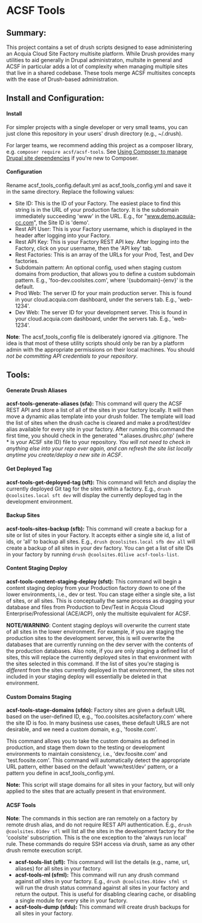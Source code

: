 # ACSF Tools

## Summary: 

This project contains a set of drush scripts designed to ease administering an Acquia Cloud Site Factory multisite 
platform. While Drush provides many utilities to aid generally in Drupal administraton, multsite in general and ACSF in
particular adds a lot of complexity when managing multiple sites that live in a shared codebase. These tools merge
ACSF multisites concepts with the ease of Drush-based administration.

## Install and Configuration:

#### Install

For simpler projects with a single developer or very small teams, you can just clone this repository in your users' drush
directory (e.g., ~/.drush).

For larger teams, we recommend adding this project as a composer library, e.g. `composer require acsf/acsf-tools`. See [Using Composer to manage Drupal site dependencies](https://www.drupal.org/node/2718229) if you're new to Composer.

#### Configuration

Rename acsf_tools_config.default.yml as acsf_tools_config.yml and save it in the same directory. Replace the following 
values:

* Site ID: This is the ID of your Factory. The easiest place to find this string is in the URL of your production factory. It is the subdomain immediately succeeding 'www' in the URL. E.g., for "www.demo.acquia-cc.com", the Site ID is 'demo'. 
* Rest API User: This is your Factory username, which is displayed in the header after logging into your Factory.
* Rest API Key: This is your Factory REST API key. After logging into the Factory, click on your username, then the 
'API key' tab.
* Rest Factories: This is an array of the URLs for your Prod, Test, and Dev factories.
* Subdomain pattern: An optional config, used when staging custom domains from production, that allows you to define
a custom subdomain pattern. E.g., 'foo-dev.coolsites.com', where '{subdomain}-{env}' is the default.
* Prod Web: The server ID for your main production server. This is found in your cloud.acquia.com dashboard, under the servers tab. E.g., 'web-1234'.
* Dev Web: The server ID for your development server. This is found in your cloud.acquia.com dashboard, under the servers tab. E.g., 'web-1234'.

**Note**: The acsf_tools_config file is deliberately ignored via .gitignore. The idea is that most of these utility
scripts should only be ran by a platform admin with the appropriate permissions on their local machines. You should
_not be committing API credentials to your repository_.

## Tools:

#### Generate Drush Aliases

__acsf-tools-generate-aliases (sfa):__ This command will query the ACSF REST API and store a list of all of the sites in
your factory locally. It will then move a dynamic alias template into your drush folder. The template will load the list
of sites when the drush cache is cleared and make a prod/test/dev alias available for every site in your factory. After running this command the first time, you should check in the generated '*.aliases.drushrc.php' (where * is your ACSF site ID) file to your repository. _You will not need to check in anything else into your repo ever again, and can refresh the site list locally anytime you create/deploy a new site in ACSF_.

#### Get Deployed Tag

__acsf-tools-get-deployed-tag (sft):__ This command will fetch and display the currently deployed Git tag for the sites
within a factory. E.g., `drush @coolsites.local sft dev` will display the currently deployed tag in the development
environment.

#### Backup Sites

__acsf-tools-sites-backup (sfb):__ This command will create a backup for a site or list of sites in your Factory. It
accepts either a single site id, a list of ids, or 'all' to backup all sites. E.g., `drush @coolsites.local sfb dev all`
will create a backup of all sites in your dev factory. You can get a list of site IDs in your factory by running 
`drush @coolsites.01live acsf-tools-list`.

#### Content Staging Deploy

__acsf-tools-content-staging-deploy (sfst):__ This command will begin a content staging deploy from your Production
factory down to one of the lower environments, i.e., dev or test. You can stage either a single site, a list of sites,
or all sites. This is conceptually the same process as dragging your database and files from Production to Dev/Test in 
Acquia Cloud Enterprise/Professional (ACE/ACP), only the multisite equivalent for ACSF.

**NOTE/WARNING**: Content staging deploys will overwrite the current state of all sites in the lower environment. For 
example, if you are staging the production sites to the development server, this is will overwrite the databases that 
are currently running on the dev server with the contents of the production databases. Also note, if you are only 
staging a defined list of sites, this will replace the currently deployed sites in that environment with the sites 
selected in this command. If the list of sites you're staging is _different_ from the sites currently deployed in 
that environment, the sites not included in your staging deploy will essentially be deleted in that environment.

#### Custom Domains Staging

__acsf-tools-stage-domains (sfdo):__ Factory sites are given a default URL based on the user-defined ID, e.g., 
'foo.coolsites.acsitefactory.com' where the site ID is foo. In many business use cases, these default URLS are not 
desirable, and we need a custom domain, e.g., 'foosite.com'. 

This command allows you to take the custom domains as defined in production, and stage them down to the testing or 
development environments to maintain consistency, i.e., 'dev.foosite.com' and 'test.foosite.com'. This command will 
automatically detect the appropriate URL pattern, either based on the default 'www/test/dev' pattern, or a pattern you 
define in acsf_tools_config.yml.
 
**Note:** This script will stage domains for all sites in your factory, but will only applied to the sites that are
actually present in that environment.

#### ACSF Tools

**Note**: The commands in this section are ran remotely on a factory by remote drush alias, and do not require REST API 
authentication. E.g., `drush @coolsites.01dev sfl` will list all the sites in the development factory for the 'coolsite' 
subscription. This is the one exception to the 'always run local' rule. These commands do require SSH access via drush,
same as any other drush remote execution script.

* __acsf-tools-list (sfl):__ This command will list the details (e.g., name, url, aliases) for all sites in your 
factory.
* __acsf-tools-ml (sfml):__ This command will run any drush command against *all* sites in your factory. E.g., 
`drush @coolsites.01dev sfml st` will run the drush status command against all sites in your factory and return the
output. This is useful for disabling clearing cache, or disabling a single module for every site in your factory.
* __acsf-tools-dump (sfdu):__ This command will create drush backups for all sites in your factory.
 




